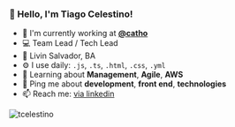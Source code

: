 ### 👋 Hello, I'm Tiago Celestino!

- 🏢 I'm currently working at **[@catho](https://github.com/catho)**
- 💻 Team Lead / Tech Lead
- 🏡 Livin Salvador, BA
- ⚙️ I use daily: `.js`, `.ts`, `.html`, `.css`, `.yml`
- 🌱 Learning about **Management**, **Agile**, **AWS**
- 💬 Ping me about **development**, **front end**, **technologies**
- 📫 Reach me: [via linkedin](https://www.linkedin.com/in/tcelestino/)

<img align="center" src="https://github-readme-stats.vercel.app/api?username=tcelestino&show_icons=true&count_private=true&hide=stars" alt="tcelestino" />
